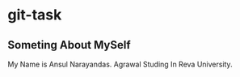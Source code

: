 # git-task

## Someting About MySelf

My Name is Ansul Narayandas. Agrawal
Studing In Reva University.
